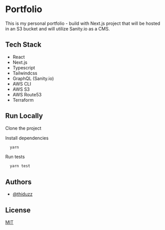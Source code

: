 
# Portfolio

This is my personal portfolio - build with Next.js project that will be hosted in an S3 bucket and will utilize Sanity.io as a CMS.

## Tech Stack
- React
- Next.js
- Typescript
- Tailwindcss
- GraphQL (Sanity.io)
- AWS CLI
- AWS S3
- AWS Route53
- Terraform

## Run Locally

Clone the project

Install dependencies

```bash
  yarn
```

Run tests

```bash
  yarn test
```


## Authors

- [@thiduzz](https://www.github.com/thiduzz)


## License

[MIT](https://choosealicense.com/licenses/mit/)
